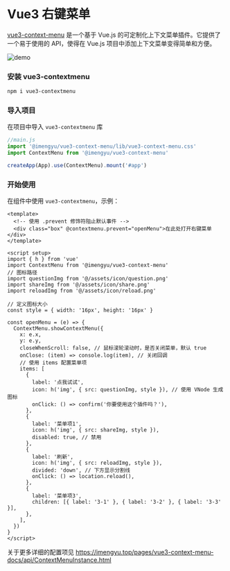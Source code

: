 # Vue3 右键菜单

[vue3-context-menu](https://imengyu.top/pages/vue3-context-menu-docs/) 是一个基于 Vue.js 的可定制化上下文菜单插件。它提供了一个易于使用的 API，使得在 Vue.js 项目中添加上下文菜单变得简单和方便。

<img src="/md/vue3-contextmenu-demo.png" alt="demo"/>

### 安装 vue3-contextmenu

```bash
npm i vue3-contextmenu
```

### 导入项目

在项目中导入 `vue3-contextmenu` 库

```js
//main.js
import '@imengyu/vue3-context-menu/lib/vue3-context-menu.css'
import ContextMenu from '@imengyu/vue3-context-menu'

createApp(App).use(ContextMenu).mount('#app')
```

### 开始使用

在组件中使用 `vue3-contextmenu`，示例：

<ContextMenu />

```vue
<template>
  <!-- 使用 .prevent 修饰符阻止默认事件 -->
  <div class="box" @contextmenu.prevent="openMenu">在此处打开右键菜单</div>
</template>

<script setup>
import { h } from 'vue'
import ContextMenu from '@imengyu/vue3-context-menu'
// 图标路径
import questionImg from '@/assets/icon/question.png'
import shareImg from '@/assets/icon/share.png'
import reloadImg from '@/assets/icon/reload.png'

// 定义图标大小
const style = { width: '16px', height: '16px' }

const openMenu = (e) => {
  ContextMenu.showContextMenu({
    x: e.x,
    y: e.y,
    closeWhenScroll: false, // 鼠标滚轮滚动时，是否关闭菜单，默认 true
    onClose: (item) => console.log(item), // 关闭回调
    // 使用 items 配置菜单项
    items: [
      {
        label: '点我试试',
        icon: h('img', { src: questionImg, style }), // 使用 VNode 生成图标
        onClick: () => confirm('你要使用这个插件吗？'),
      },
      {
        label: '菜单项1',
        icon: h('img', { src: shareImg, style }),
        disabled: true, // 禁用
      },
      {
        label: '刷新',
        icon: h('img', { src: reloadImg, style }),
        divided: 'down', // 下方显示分割线
        onClick: () => location.reload(),
      },
      {
        label: '菜单项3',
        children: [{ label: '3-1' }, { label: '3-2' }, { label: '3-3' }],
      },
    ],
  })
}
</script>
```

关于更多详细的配置项见 https://imengyu.top/pages/vue3-context-menu-docs/api/ContextMenuInstance.html

<script setup>
import ContextMenu from '../components/vue3-contextmenu.vue'
</script>
